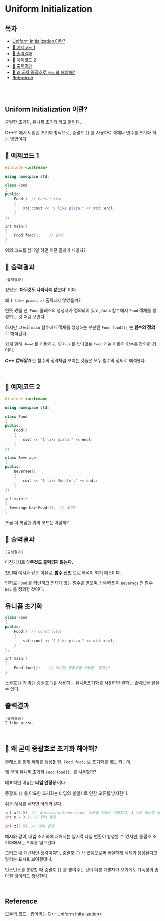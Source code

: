 # Uniform Initialization

## 목차
* [Uniform Initialization 이란?](#uniform-initialization-이란)
* [📑 예제코드 1](#-예제코드-1)
* [📢 출력결과](#-출력결과)
* [📑 예제코드 2](#-예제코드-2)
* [📢 출력결과](#-출력결과-1)
* [🤔 왜 굳이 중괄호로 초기화 해야해?](#-왜-굳이-중괄호로-초기화-해야해)
* [Reference](#reference)

</br>
</br>

## Uniform Initialization 이란?

균일한 초기화, 유니폼 초기화 라고 불린다.

C++11 에서 도입된 초기화 방식으로, 중괄호 `{}` 를 사용하여 객체나 변수를 초기화 하는 방법이다.


## 📑 예제코드 1
```cpp
#include <iostream>

using namespace std;

class Food
{
public:
    Food()  // Constructor
    {
        std::cout << "I like pizza." << std::endl;
    }
};

int main()
{
    Food food();    // 출력?
}
```

위의 코드를 컴파일 하면 어떤 결과가 나올까?


## 📢 출력결과
```
[출력결과]

```

정답은 __'아무것도 나타나지 않는다'__ 이다.

왜 `I like pizza.` 가 출력되지 않았을까?

언뜻 봤을 땐, `Food` 클래스의 생성자가 정의되어 있고, main 함수에서 `Food` 객체를 생성하는 것 처럼 보인다.

하지만 코드의 `main` 함수에서 객체를 생성하는 부분인 `Food food();` 는 __함수의 정의__ 로 해석된다.

쉽게 말해, `Food` 를 리턴하고, 인자`()` 를 받지않는 `food` 라는 이름의 함수를 정의한 것이다.

__*C++ 컴파일러*__ 는 함수의 정의처럼 보이는 것들은 모두 함수의 정의로 해석한다.

</br>

## 📑 예제코드 2
```cpp
#include <iostream>

using namespace std;

class Food
{
public:
    Food()
    {
        cout << "I like pizza." << endl;
    }
};

class Beverage
{
public:
    Beverage()
    {
        cout << "I like Monster." << endl;
    }
};

int main()
{
  Beverage bev(Food());  // 출력?
}
```
조금 더 복잡한 위의 코드는 어떨까?



## 📢 출력결과
```
[출력결과]

```

마찬가지로 __아무것도 출력되지 않는다.__

첫번째 예시와 같은 이유로, __함수 선언__ 으로 해석이 되기 때문이다.

인자로 `Food` 를 리턴하고 인자가 없는 함수를 받으며, 반환타입이 `Beverage` 인 함수 `bev` 를 정의한 것이다.

## 유니폼 초기화
```cpp
class Food
{
public:
    Food()  // Constructor
    {
        std::cout << "I like pizza." << std::endl;
    }
};

int main()
{
    Food food{};    // 이번엔 중괄호를 사용함. 결과는?
}
```
소괄호`()` 가 아닌 중괄호`{}`를 사용하는 유니폼초기화를 사용하면 원하는 출력값을 얻을 수 있다.

## 출력결과
```
[출력결과]
I like pizza.
```

</br>

## 🤔 왜 굳이 중괄호로 초기화 해야해?

클래스를 통해 객체를 생성할 땐, `Food food;` 로 초기화를 해도 되는데,

왜 굳이 유니폼 초기화 `Food food{};` 를 사용할까?

대표적인 이유는 __타입 안정성__ 이다.

중괄호 `{}` 를 이요한 초기화는 타입의 불일치로 인한 오류를 방지한다.

쉬운 예시를 들자면 아래와 같다.
```cpp
int x(3.5); //  Narrowing Conversion. 소숫점 자리는 버려지고, 3 으로 캐스팅 됨.
int y = 3.5; // 위와 동일

int z{5.5}; // 에러 발생
```

예시와 같이, 대입 초기화에 대해서는 암시적 타입 변환이 발생할 수 있지만, 중괄호 초기화에서는 오류를 일으킨다.

그리고 내 개인적인 생각이지만, 중괄호 `{}` 가 있음으로써 확실하게 객체가 생성된다고 알리는 표시로 보여질테니,

인스턴스를 생성할 때 중괄호 `{}` 를 붙여주는 것이 다른 개발자가 보기에도 가독성이 좋아질 것이라고 생각한다.


</br>

## Reference
[모두의 코드 - 씹어먹는 C++ Uniform Initialization>](https://modoocode.com/286)